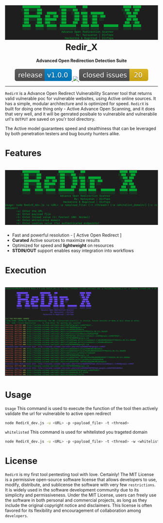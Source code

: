 <h1 align="center">
  <br>
  <a href="https://github.com/Narayanan-info/Redir_X/"><img src="Assets/Image_f.png" alt="Assets"></a>
  <br>
  Redir_X
  <br>
</h1>

<h4 align="center">Advanced Open Redirection Detection Suite</h4>

<p align="center">
  <a href="https://github.com/Narayanan-info/Redir_X/">
    <img src="https://github.com/Narayanan-info/Redir_X/blob/5b15405191648c6887a2876b603231f2ae41be1a/Assets/release_version.svg">
  </a>
  <a href="https://travis-ci.com/s0md3v/XSStrike">
    <img src="https://img.shields.io/travis/com/s0md3v/XSStrike.svg">
  </a>
  <a href="https://github.com/s0md3v/XSStrike/issues?q=is%3Aissue+is%3Aclosed">
      <img src="https://github.com/Narayanan-info/Redir_X/blob/5b15405191648c6887a2876b603231f2ae41be1a/Assets/closed_issues.svg">
  </a>
</p>

---

`RedirX` is a Advance Open Redirect Vulnerability Scanner tool that returns valid vulnerable poc for vulnerable websites, using Active online sources. It has a simple, modular architecture and is optimized for speed. `RedirX` is built for doing one thing only - Active Advance Open Scanning, and it does that very well, and it will be genrated posibale to vulnerabile and vulnerabile url's `OUTPUT` are saved on you'r tool directory. 

The Active model guarantees speed and stealthiness that can be leveraged by both penetration testers and bug bounty hunters alike.

# Features

<h1 align="left">
  <img src="Assets/Image.png" alt="RedirX" width="700px"></a>
  <br>
</h1>

- Fast and powerful resolution - [ Active Open Redirect ]
- **Curated** Active sources to maximize results
- Optimized for speed and **lightweight** on resources
- **STDIN/OUT** support enables easy integration into workflows

# Execution

<h1 align="left">
  <img src="Assets/Image_1.png" alt="RedirX" width="700px"></a>
  <br>
</h1>

# Usage

`Usage` This command is used to execute the function of the tool then actively validate the url for vulnerabile to active open redirect

```sh
node RedirX_dev.js -u <URL> -p <payload_file> -t <thread> 
```

`whitelisted` This command is used for whitelisted you trageted domain

```sh
node RedirX_dev.js -u <URL> -p <payload_file> -t <thread> -w <whitelisted>
```

# License 

`RedirX` is my first tool pentesting tool with love. Certainly! The MIT License is a permissive open-source software license that allows developers to use, modify, distribute, and sublicense the software with very few `restrictions`. It is widely used in the software development community due to its simplicity and permissiveness. Under the MIT License, users can freely use the software in both personal and commercial projects, as long as they include the original copyright notice and disclaimers. This license is often favored for its flexibility and encouragement of collaboration among `developers`.





